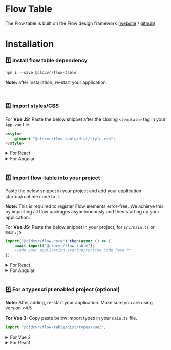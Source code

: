 # Flow Table

The Flow table is built on the Flow design framework ([website](https://flow.cldcvr.com/) / [github](https://github.com/cldcvr/flow-core))

# Installation

### 1️⃣ Install flow table dependency

```
npm i --save @cldcvr/flow-table
```

**Note:** after installation, re-start your application.

<br>

### 2️⃣ Import styles/CSS

For **Vue JS:**
Paste the below snippet after the closing `<template>` tag in your `App.vue` file

```html
<style>
	@import "@cldcvr/flow-table/dist/style.css";
</style>
```

<details>
<summary>For React</summary>

**React:** Paste the below snippet in `src/index.tsx` or `index.jsx` file

```Javascript
import "@cldcvr/flow-table/dist/style.css";
```

</details>

<details><summary>For Angular</summary>

**Angular:** Add css file path in `angular.json` in `styles` property array.

```json
"styles": ["@cldcvr/flow-table/dist/style.css"],
```

</details>

<br>

### 3️⃣ Import flow-table into your project

Paste the below snippet in your project and add your application startup/runtime code to it.

**Note:** This is required to register Flow elements error-free. We achieve this by importing all flow packages asynchronously and then starting up your application.

For **Vue JS:**
Paste the below snippet in your project, for `src/main.ts` or `main.js`

```javascript
import("@cldcvr/flow-core").then(async () => {
	await import("@cldcvr/flow-table");
	//add your application startup/runtime code here **
});
```

<details>
<summary>For React</summary>

Paste the below snippet in your project, for `src/main.ts`

```javascript
import("@cldcvr/flow-core").then(async () => {
	await import("@cldcvr/flow-table");
	//add your application startup/runtime code here **
});
```

</details>

<details><summary>For Angular</summary>

Paste the below snippet in your project, for `src/index.tsx` or `index.jsx`

</details>

<br>

### 4️⃣ For a typescript enabled project (optional)

**Note:** After adding, re-start your application. Make sure you are using version >4.5

**For Vue 3:**
Copy paste below import types in your `main.ts` file.

```Javascript
import "@cldcvr/flow-table/dist/types/vue3";
```

<details>
<summary>For Vue 2</summary>

Copy paste below import types in your `main.ts` file.

```Javascript
import "@cldcvr/flow-table/dist/types/vue2";
```

</details>

<details>
<summary>For React</summary>

**React**: Include react type in `tsconfig.json` file like below.

```json
"include": ["src", "./node_modules/@cldcvr/flow-table/dist/types/react.ts"]
```

</details>
<br>
